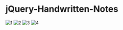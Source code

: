 # jQuery-Handwritten-Notes
![1](https://github.com/atultembhekar/jQuery-Handwritten-Notes/assets/127327717/499484eb-0297-4531-a6cd-dcf055c346b6)
![2](https://github.com/atultembhekar/jQuery-Handwritten-Notes/assets/127327717/63fa34fa-d303-4286-9f5c-d690e3dc578a)
![3](https://github.com/atultembhekar/jQuery-Handwritten-Notes/assets/127327717/3dd15ea2-9c21-421e-a3e4-5e32c2f50516)
![4](https://github.com/atultembhekar/jQuery-Handwritten-Notes/assets/127327717/bf6dea89-1679-408a-a1d0-d341f661e30e)
